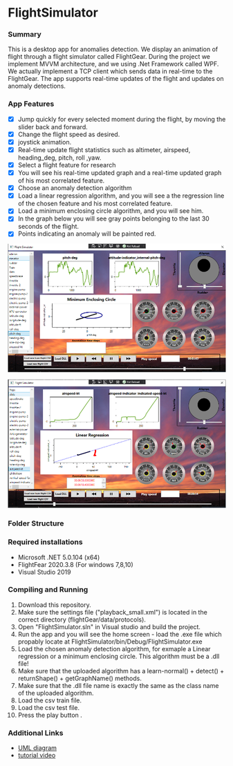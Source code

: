# FlightSimulator

### Summary
This is a desktop app for anomalies detection. We display an animation of flight through a flight simulator called FlightGear.
During the project we implement MVVM architecture, and we using .Net Framework called WPF.
We actually implement a TCP client which sends data in real-time to the FlightGear. 
The app supports real-time updates of the flight and updates on anomaly detections.

### App Features
- [x] Jump quickly for every selected moment during the flight, by moving the slider back and forward.
- [x] Change the flight speed as desired.
- [x] joystick animation.
- [x] Real-time update flight statistics such as altimeter, airspeed, heading_deg, pitch, roll ,yaw.
- [x] Select a flight feature for research
- [x] You will see his real-time updated graph and a real-time updated graph of his most correlated feature.
- [x] Choose an anomaly detection algorithm
- [x] Load a linear regression algorithm, and you will see a the regression line of the chosen feature and his most correlated feature.
- [x] Load a minimum enclosing circle algorithm, and you will see him.
- [x] In the graph below you will see gray points belonging to the last 30 seconds of the flight.
- [x] Points indicating an anomaly will be painted red.

![Image of Min Circle](https://github.com/aviadevelops/FlightSimulator/blob/main/min%20circle.PNG)

![Image of Linear Regression](https://github.com/aviadevelops/FlightSimulator/blob/main/linear%20reg.PNG)

### Folder Structure


### Required installations
* Microsoft .NET 5.0.104 (x64)
* FlightFear 2020.3.8 (For windows 7,8,10)
* Visual Studio 2019

### Compiling and Running
1. Download this repository.
2. Make sure the settings file ("playback_small.xml") is located in the correct directory (flightGear/data/protocols).
3. Open "FlightSimulator.sln" in Visual studio and build the project.
4. Run the app and you will see the home screen - load the .exe file which propably locate at FlightSimulator/bin/Debug/FlightSimulator.exe
5. Load the chosen anomaly detection algorithm, for exmaple a Linear regression or a minimum enclosing circle. This algorithm must be a .dll file!
6. Make sure that the uploaded algorithm has a learn-normal() + detect() + returnShape() + getGraphName() methods.
7. Make sure that the .dll file name is exactly the same as the class name of the uploaded algorithm.
9. Load the csv train file.
10. Load the csv test file.
11. Press the play button .

### Additional Links
* [UML diagram](UML.pdf)
* [tutorial video](http://google.com) 







